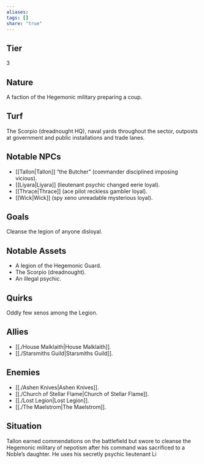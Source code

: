 ```yaml
---
aliases: 
tags: []
share: "true"
---
```

## Tier

3

## Nature

A faction of the Hegemonic military preparing a coup.

## Turf

The Scorpio (dreadnought HQ), naval yards throughout the sector, outposts at government and public installations and trade lanes.

## Notable NPCs

- [[Tallon|Tallon]] “the Butcher” (commander disciplined imposing vicious).
- [[Liyara|Liyara]] (lieutenant psychic changed eerie loyal).
- [[Thrace|Thrace]] (ace pilot reckless gambler loyal).
- [[Wick|Wick]] (spy xeno unreadable mysterious loyal).

## Goals

Cleanse the legion of anyone disloyal.

## Notable Assets

- A legion of the Hegemonic Guard.
- The Scorpio (dreadnought).
- An illegal psychic.


## Quirks

Oddly few xenos among the Legion.

## Allies

- [[./House Malklaith|House Malklaith]].
- [[./Starsmiths Guild|Starsmiths Guild]].


## Enemies

- [[./Ashen Knives|Ashen Knives]].
- [[./Church of Stellar Flame|Church of Stellar Flame]].
- [[./Lost Legion|Lost Legion]].
- [[./The Maelstrom|The Maelstrom]].


## Situation

Tallon earned commendations on the battlefield but swore to cleanse the Hegemonic military of nepotism after his command was sacrificed to a Noble’s daughter. He uses his secretly psychic lieutenant Li
